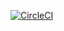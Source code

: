 [![CircleCI](https://dl.circleci.com/status-badge/img/gh/um-computacion-tm/scrabble-2023-Niqoo10/tree/develop.svg?style=svg)](https://dl.circleci.com/status-badge/redirect/gh/um-computacion-tm/scrabble-2023-Niqoo10/tree/develop)